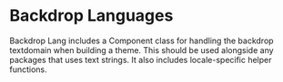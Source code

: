 # Backdrop Languages
Backdrop Lang includes a Component class for handling the backdrop textdomain when building a theme. This should be used alongside any packages that uses text strings. It also includes locale-specific helper functions.

